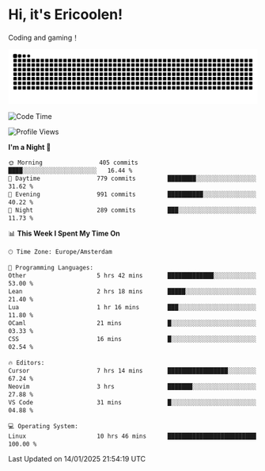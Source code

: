 # Hi, it's Ericoolen!
Coding and gaming！

<picture>
  <source media="(prefers-color-scheme: dark)" srcset="https://raw.githubusercontent.com/Eric-Song-Nop/Eric-Song-Nop/output/github-contribution-grid-snake-dark.svg">
  <source media="(prefers-color-scheme: light)" srcset="https://raw.githubusercontent.com/Eric-Song-Nop/Eric-Song-Nop/output/github-contribution-grid-snake.svg">
  <img alt="github contribution grid snake animation" src="https://raw.githubusercontent.com/Eric-Song-Nop/Eric-Song-Nop/output/github-contribution-grid-snake.svg">
</picture>

<!--START_SECTION:waka-->
![Code Time](http://img.shields.io/badge/Code%20Time-1%2C744%20hrs%202%20mins-blue)

![Profile Views](http://img.shields.io/badge/Profile%20Views-0-blue)

**I'm a Night 🦉** 

```text
🌞 Morning                405 commits         ████░░░░░░░░░░░░░░░░░░░░░   16.44 % 
🌆 Daytime                779 commits         ████████░░░░░░░░░░░░░░░░░   31.62 % 
🌃 Evening                991 commits         ██████████░░░░░░░░░░░░░░░   40.22 % 
🌙 Night                  289 commits         ███░░░░░░░░░░░░░░░░░░░░░░   11.73 % 
```


📊 **This Week I Spent My Time On** 

```text
🕑︎ Time Zone: Europe/Amsterdam

💬 Programming Languages: 
Other                    5 hrs 42 mins       █████████████░░░░░░░░░░░░   53.00 % 
Lean                     2 hrs 18 mins       █████░░░░░░░░░░░░░░░░░░░░   21.40 % 
Lua                      1 hr 16 mins        ███░░░░░░░░░░░░░░░░░░░░░░   11.80 % 
OCaml                    21 mins             █░░░░░░░░░░░░░░░░░░░░░░░░   03.33 % 
CSS                      16 mins             █░░░░░░░░░░░░░░░░░░░░░░░░   02.54 % 

🔥 Editors: 
Cursor                   7 hrs 14 mins       █████████████████░░░░░░░░   67.24 % 
Neovim                   3 hrs               ███████░░░░░░░░░░░░░░░░░░   27.88 % 
VS Code                  31 mins             █░░░░░░░░░░░░░░░░░░░░░░░░   04.88 % 

💻 Operating System: 
Linux                    10 hrs 46 mins      █████████████████████████   100.00 % 
```


 Last Updated on 14/01/2025 21:54:19 UTC
<!--END_SECTION:waka-->
